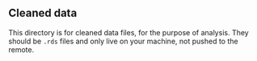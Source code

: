 ## Cleaned data

This directory is for cleaned data files, for the purpose of
analysis. They should be `.rds` files and only live on your machine,
not pushed to the remote.